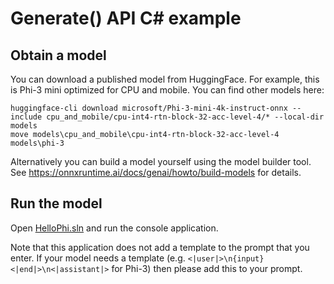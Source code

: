 # Generate() API C# example 

## Obtain a model

You can download a published model from HuggingFace. For example, this is Phi-3 mini optimized for CPU and mobile. You can find other models here: 

```script
huggingface-cli download microsoft/Phi-3-mini-4k-instruct-onnx --include cpu_and_mobile/cpu-int4-rtn-block-32-acc-level-4/* --local-dir models
move models\cpu_and_mobile\cpu-int4-rtn-block-32-acc-level-4 models\phi-3
```

Alternatively you can build a model yourself using the model builder tool. See https://onnxruntime.ai/docs/genai/howto/build-models for details.


## Run the model

Open [HelloPhi.sln](HelloPhi.sln) and run the console application.

Note that this application does not add a template to the prompt that you enter. If your model needs a template (e.g. `<|user|>\n{input} <|end|>\n<|assistant|>` for Phi-3) then please add this to your prompt.
